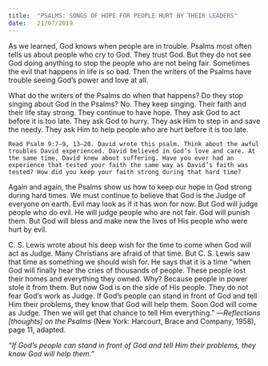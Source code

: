 ```yaml
---
title:  "PSALMS: SONGS OF HOPE FOR PEOPLE HURT BY THEIR LEADERS"
date:   21/07/2019
---
```


As we learned, God knows when people are in trouble. Psalms most often tells us about people who cry to God. They trust God. But they do not see God doing anything to stop the people who are not being fair. Sometimes the evil that happens in life is so bad. Then the writers of the Psalms have trouble seeing God’s power and love at all. 

What do the writers of the Psalms do when that happens? Do they stop singing about God in the Psalms? No. They keep singing. Their faith and their life stay strong. They continue to have hope. They ask God to act before it is too late. They ask God to hurry. They ask Him to step in and save the needy. They ask Him to help people who are hurt before it is too late. 

`Read Psalm 9:7–9, 13–20. David wrote this psalm. Think about the awful troubles David experienced. David believed in God’s love and care. At the same time, David knew about suffering. Have you ever had an experience that tested your faith the same way as David’s faith was tested? How did you keep your faith strong during that hard time?`

Again and again, the Psalms show us how to keep our hope in God strong during hard times. We must continue to believe that God is the Judge of everyone on earth. Evil may look as if it has won for now. But God will judge people who do evil. He will judge people who are not fair. God will punish them. But God will bless and make new the lives of His people who were hurt by evil.

C. S. Lewis wrote about his deep wish for the time to come when God will act as Judge. Many Christians are afraid of that time. But C. S. Lewis saw that time as something we should wish for. He says that it is a time “when God will finally hear the cries of thousands of people. These people lost their homes and everything they owned. Why? Because people in power stole it from them. But now God is on the side of His people. They do not fear God’s work as Judge. If God’s people can stand in front of God and tell Him their problems, they know that God will help them. Soon God will come as Judge. Then we will get that chance to tell Him everything.” —*Reflections [thoughts] on the Psalms* (New York: Harcourt, Brace and Company, 1958), page 11, adapted.

_“If God’s people can stand in front of God and tell Him their problems, they know God will help them.”_